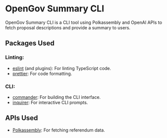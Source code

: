 # OpenGov Summary CLI

OpenGov Summary CLI is a CLI tool using Polkassembly and OpenAI APIs to fetch proposal descriptions and provide a summary to users.

## Packages Used

### Linting:

- [eslint](https://www.npmjs.com/package/eslint) (and plugins): For linting TypeScript code.
- [prettier](https://www.npmjs.com/package/prettier): For code formatting.

### CLI:

- [commander](https://www.npmjs.com/package/commander): For building the CLI interface.
- [inquirer](https://www.npmjs.com/package/inquirer): For interactive CLI prompts.

## APIs Used

- [Polkassembly](https://docs.polkassembly.io/jekyll/2023-10-17-api-and-resources.html): For fetching referendum data.